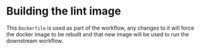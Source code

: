 # Building the lint image

This `Dockerfile` is used as part of the workflow, any changes to it will force the docker image to be rebuilt and that new image will be used to run the downstream workflow.